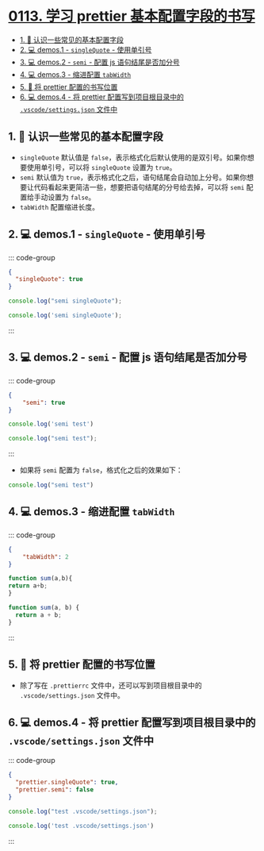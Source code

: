 # [0113. 学习 prettier 基本配置字段的书写](https://github.com/Tdahuyou/TNotes.html-css-js/tree/main/notes/0113.%20%E5%AD%A6%E4%B9%A0%20prettier%20%E5%9F%BA%E6%9C%AC%E9%85%8D%E7%BD%AE%E5%AD%97%E6%AE%B5%E7%9A%84%E4%B9%A6%E5%86%99)

<!-- region:toc -->
- [1. 📒 认识一些常见的基本配置字段](#1--认识一些常见的基本配置字段)
- [2. 💻 demos.1 - `singleQuote` - 使用单引号](#2--demos1---singlequote---使用单引号)
- [3. 💻 demos.2 - `semi` - 配置 js 语句结尾是否加分号](#3--demos2---semi---配置-js-语句结尾是否加分号)
- [4. 💻 demos.3 - 缩进配置 `tabWidth`](#4--demos3---缩进配置-tabwidth)
- [5. 📒 将 prettier 配置的书写位置](#5--将-prettier-配置的书写位置)
- [6. 💻 demos.4 - 将 prettier 配置写到项目根目录中的 `.vscode/settings.json` 文件中](#6--demos4---将-prettier-配置写到项目根目录中的-vscodesettingsjson-文件中)
<!-- endregion:toc -->

## 1. 📒 认识一些常见的基本配置字段

- `singleQuote` 默认值是 `false`，表示格式化后默认使用的是双引号。如果你想要使用单引号，可以将 `singleQuote` 设置为 `true`。
- `semi` 默认值为 `true`，表示格式化之后，语句结尾会自动加上分号。如果你想要让代码看起来更简洁一些，想要把语句结尾的分号给去掉，可以将 `semi` 配置给手动设置为 `false`。
- `tabWidth` 配置缩进长度。

## 2. 💻 demos.1 - `singleQuote` - 使用单引号

::: code-group

```json [.prettierrc]
{
  "singleQuote": true
}
```

```js [测试文件内容]
console.log("semi singleQuote");
```

```js [格式化之后的效果]
console.log('semi singleQuote');
```

:::

## 3. 💻 demos.2 - `semi` - 配置 js 语句结尾是否加分号

::: code-group

```json [.prettierrc]
{
    "semi": true
}
```

```js [测试文件内容]
console.log('semi test')
```

```js [格式化之后的效果]
console.log("semi test");
```

:::

- 如果将 `semi` 配置为 `false`，格式化之后的效果如下：

```js
console.log("semi test")
```

## 4. 💻 demos.3 - 缩进配置 `tabWidth`

::: code-group

```json [.prettierrc]
{
    "tabWidth": 2
}
```

```js [格式化前]
function sum(a,b){
return a+b;
}
```


```js [格式化后]
function sum(a, b) {
  return a + b;
}
```

:::

## 5. 📒 将 prettier 配置的书写位置

- 除了写在 `.prettierrc` 文件中，还可以写到项目根目录中的 `.vscode/settings.json` 文件中。

## 6. 💻 demos.4 - 将 prettier 配置写到项目根目录中的 `.vscode/settings.json` 文件中

::: code-group

```json [.vscode/settings.json]
{
  "prettier.singleQuote": true,
  "prettier.semi": false
}
```

```js [格式化前]
console.log("test .vscode/settings.json");
```

```js [格式化后]
console.log('test .vscode/settings.json')
```

:::
